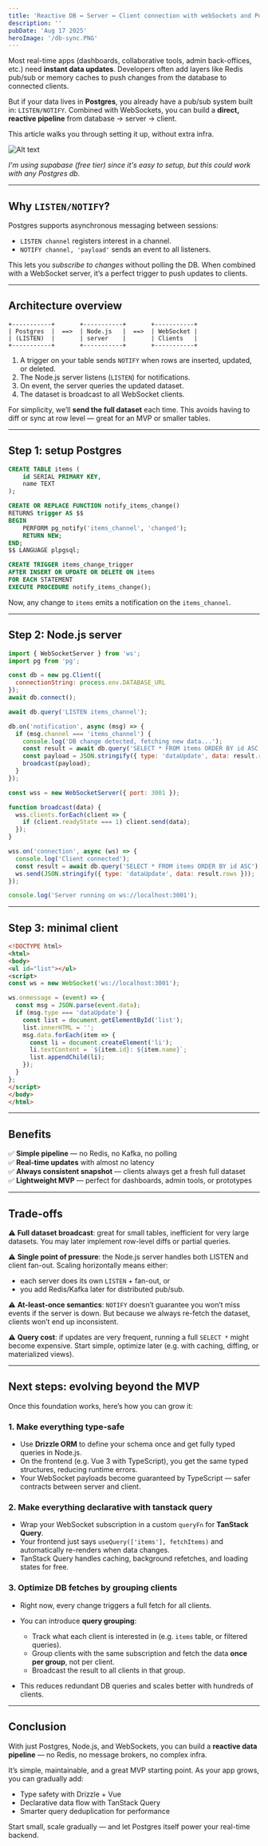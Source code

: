 ```yaml
---
title: 'Reactive DB ↔ Server ↔ Client connection with webSockets and Postgres `LISTEN/NOTIFY`'
description: ''
pubDate: 'Aug 17 2025'
heroImage: '/db-sync.PNG'
---
```

 

Most real-time apps (dashboards, collaborative tools, admin back-offices, etc.) need **instant data updates**. Developers often add layers like Redis pub/sub or memory caches to push changes from the database to connected clients.

But if your data lives in **Postgres**, you already have a pub/sub system built in: `LISTEN/NOTIFY`. Combined with WebSockets, you can build a **direct, reactive pipeline** from database → server → client.

This article walks you through setting it up, without extra infra.

<!-- <img src='/db-sync.gif' /> -->
![Alt text](/db-sync.gif)

*I'm using supabase (free tier) since it's easy to setup, but this could work with any Postgres db.*

---

## Why `LISTEN/NOTIFY`?

Postgres supports asynchronous messaging between sessions:

* `LISTEN channel` registers interest in a channel.
* `NOTIFY channel, 'payload'` sends an event to all listeners.

This lets you *subscribe to changes* without polling the DB. When combined with a WebSocket server, it’s a perfect trigger to push updates to clients.

---

## Architecture overview

```
+-----------+       +-----------+       +-----------+
| Postgres  |  ==>  | Node.js   |  ==>  | WebSocket |
| (LISTEN)  |       | server    |       | Clients   |
+-----------+       +-----------+       +-----------+
```

1. A trigger on your table sends `NOTIFY` when rows are inserted, updated, or deleted.
2. The Node.js server listens (`LISTEN`) for notifications.
3. On event, the server queries the updated dataset.
4. The dataset is broadcast to all WebSocket clients.

For simplicity, we’ll **send the full dataset** each time. This avoids having to diff or sync at row level — great for an MVP or smaller tables.

---

## Step 1: setup Postgres

```sql
CREATE TABLE items (
    id SERIAL PRIMARY KEY,
    name TEXT
);

CREATE OR REPLACE FUNCTION notify_items_change()
RETURNS trigger AS $$
BEGIN
    PERFORM pg_notify('items_channel', 'changed');
    RETURN NEW;
END;
$$ LANGUAGE plpgsql;

CREATE TRIGGER items_change_trigger
AFTER INSERT OR UPDATE OR DELETE ON items
FOR EACH STATEMENT
EXECUTE PROCEDURE notify_items_change();
```

Now, any change to `items` emits a notification on the `items_channel`.

---

## Step 2: Node.js server

```js
import { WebSocketServer } from 'ws';
import pg from 'pg';

const db = new pg.Client({
  connectionString: process.env.DATABASE_URL
});
await db.connect();

await db.query('LISTEN items_channel');

db.on('notification', async (msg) => {
  if (msg.channel === 'items_channel') {
    console.log('DB change detected, fetching new data...');
    const result = await db.query('SELECT * FROM items ORDER BY id ASC');
    const payload = JSON.stringify({ type: 'dataUpdate', data: result.rows });
    broadcast(payload);
  }
});

const wss = new WebSocketServer({ port: 3001 });

function broadcast(data) {
  wss.clients.forEach(client => {
    if (client.readyState === 1) client.send(data);
  });
}

wss.on('connection', async (ws) => {
  console.log('Client connected');
  const result = await db.query('SELECT * FROM items ORDER BY id ASC');
  ws.send(JSON.stringify({ type: 'dataUpdate', data: result.rows }));
});

console.log('Server running on ws://localhost:3001');
```

---

## Step 3: minimal client

```html
<!DOCTYPE html>
<html>
<body>
<ul id="list"></ul>
<script>
const ws = new WebSocket('ws://localhost:3001');

ws.onmessage = (event) => {
  const msg = JSON.parse(event.data);
  if (msg.type === 'dataUpdate') {
    const list = document.getElementById('list');
    list.innerHTML = '';
    msg.data.forEach(item => {
      const li = document.createElement('li');
      li.textContent = `${item.id}: ${item.name}`;
      list.appendChild(li);
    });
  }
};
</script>
</body>
</html>
```

---

## Benefits

✅ **Simple pipeline** — no Redis, no Kafka, no polling  
✅ **Real-time updates** with almost no latency  
✅ **Always consistent snapshot** — clients always get a fresh full dataset  
✅ **Lightweight MVP** — perfect for dashboards, admin tools, or prototypes  

---

## Trade-offs

⚠️ **Full dataset broadcast**: great for small tables, inefficient for very large datasets. You may later implement row-level diffs or partial queries.

⚠️ **Single point of pressure**: the Node.js server handles both LISTEN and client fan-out. Scaling horizontally means either:

* each server does its own `LISTEN` + fan-out, or
* you add Redis/Kafka later for distributed pub/sub.

⚠️ **At-least-once semantics**: `NOTIFY` doesn’t guarantee you won’t miss events if the server is down. But because we always re-fetch the dataset, clients won’t end up inconsistent.

⚠️ **Query cost**: if updates are very frequent, running a full `SELECT *` might become expensive. Start simple, optimize later (e.g. with caching, diffing, or materialized views).

---

## Next steps: evolving beyond the MVP

Once this foundation works, here’s how you can grow it:

### 1. Make everything type-safe

* Use **Drizzle ORM** to define your schema once and get fully typed queries in Node.js.
* On the frontend (e.g. Vue 3 with TypeScript), you get the same typed structures, reducing runtime errors.
* Your WebSocket payloads become guaranteed by TypeScript — safer contracts between server and client.

### 2. Make everything declarative with tanstack query

* Wrap your WebSocket subscription in a custom `queryFn` for **TanStack Query**.
* Your frontend just says `useQuery(['items'], fetchItems)` and automatically re-renders when data changes.
* TanStack Query handles caching, background refetches, and loading states for free.

### 3. Optimize DB fetches by grouping clients

* Right now, every change triggers a full fetch for all clients.
* You can introduce **query grouping**:

  * Track what each client is interested in (e.g. `items` table, or filtered queries).
  * Group clients with the same subscription and fetch the data **once per group**, not per client.
  * Broadcast the result to all clients in that group.
* This reduces redundant DB queries and scales better with hundreds of clients.

---

## Conclusion

With just Postgres, Node.js, and WebSockets, you can build a **reactive data pipeline** — no Redis, no message brokers, no complex infra.

It’s simple, maintainable, and a great MVP starting point. As your app grows, you can gradually add:

* Type safety with Drizzle + Vue
* Declarative data flow with TanStack Query
* Smarter query deduplication for performance

Start small, scale gradually — and let Postgres itself power your real-time backend.
